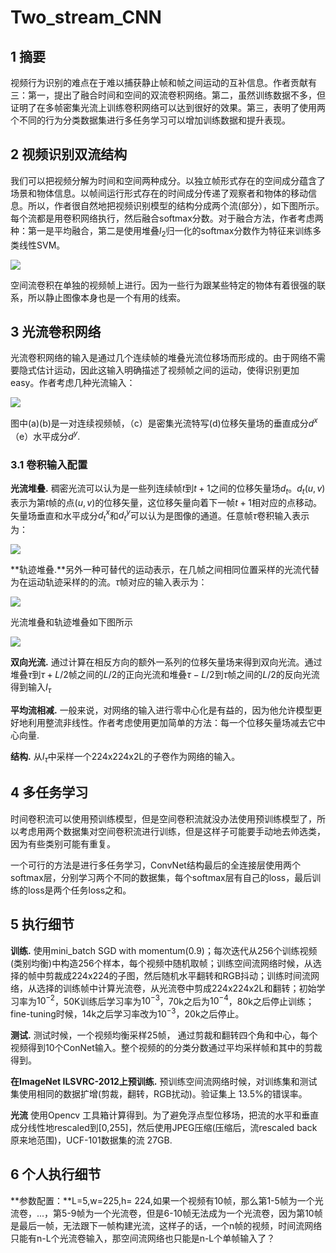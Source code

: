 # Two_stream_CNN

## 1 摘要

视频行为识别的难点在于难以捕获静止帧和帧之间运动的互补信息。作者贡献有三：第一，提出了融合时间和空间的双流卷积网络。第二，虽然训练数据不多，但证明了在多帧密集光流上训练卷积网络可以达到很好的效果。第三，表明了使用两个不同的行为分类数据集进行多任务学习可以增加训练数据和提升表现。



## 2 视频识别双流结构

我们可以把视频分解为时间和空间两种成分。以独立帧形式存在的空间成分蕴含了场景和物体信息。以帧间运行形式存在的时间成分传递了观察者和物体的移动信息。所以，作者很自然地把视频识别模型的结构分成两个流(部分），如下图所示。每个流都是用卷积网络执行，然后融合softmax分数。对于融合方法，作者考虑两种：第一是平均融合，第二是使用堆叠$l_2$归一化的softmax分数作为特征来训练多类线性SVM。

![](https://gitee.com/weifagan/MyPic/raw/master/img/two_stream.PNG)

空间流卷积在单独的视频帧上进行。因为一些行为跟某些特定的物体有着很强的联系，所以静止图像本身也是一个有用的线索。

## 3 光流卷积网络

光流卷积网络的输入是通过几个连续帧的堆叠光流位移场而形成的。由于网络不需要隐式估计运动，因此这输入明确描述了视频帧之间的运动，使得识别更加easy。作者考虑几种光流输入：

![](https://gitee.com/weifagan/MyPic/raw/master/img/optical_flow.PNG)

图中(a)(b)是一对连续视频帧，（c）是密集光流特写(d)位移矢量场的垂直成分$d^x$（e）水平成分$d^y$.

### 3.1 卷积输入配置

**光流堆叠.** 稠密光流可以认为是一些列连续帧$t$到$t+1$之间的位移矢量场$d_t$。$d_t(u,v)$表示为第$t$帧的点$(u,v)$的位移矢量，这位移矢量向着下一帧$t+1$相对应的点移动。矢量场垂直和水平成分$d_t^x$和$d_t^y$可以认为是图像的通道。任意帧$\tau$卷积输入表示为：

![](https://gitee.com/weifagan/MyPic/raw/master/img/two_stream1.PNG)

**轨迹堆叠.**另外一种可替代的运动表示，在几帧之间相同位置采样的光流代替为在运动轨迹采样的的流。$\tau$帧对应的输入表示为：

![](https://gitee.com/weifagan/MyPic/raw/master/img/two_stream2.PNG)

光流堆叠和轨迹堆叠如下图所示

![](https://gitee.com/weifagan/MyPic/raw/master/img/two_stream3.PNG)

**双向光流.** 通过计算在相反方向的额外一系列的位移矢量场来得到双向光流。通过堆叠$\tau$到$\tau+L/2$帧之间的$L/2$的正向光流和堆叠$\tau-L/2$到$\tau$帧之间的$L/2$的反向光流得到输入$I_{\tau}$

**平均流相减.** 一般来说，对网络的输入进行零中心化是有益的，因为他允许模型更好地利用整流非线性。作者考虑使用更加简单的方法：每一个位移矢量场减去它中心向量.

**结构.** 从$I_\tau$中采样一个224x224x2L的子卷作为网络的输入。



## 4 多任务学习

时间卷积流可以使用预训练模型，但是空间卷积流就没办法使用预训练模型了，所以考虑用两个数据集对空间卷积流进行训练，但是这样子可能要手动地去帅选类，因为有些类别可能有重复。

一个可行的方法是进行多任务学习，ConvNet结构最后的全连接层使用两个softmax层，分别学习两个不同的数据集，每个softmax层有自己的loss，最后训练的loss是两个任务loss之和。

## 5 执行细节

**训练.** 使用mini_batch SGD with momentum(0.9)；每次迭代从256个训练视频(类别均衡)中构造256个样本，每个视频中随机取帧；训练空间流网络时候，从选择的帧中剪裁成224x224的子图，然后随机水平翻转和RGB抖动；训练时间流网络，从选择的训练帧中计算光流卷，从光流卷中剪成224x224x2L和翻转；初始学习率为$10^{-2}$，50K训练后学习率为$10^{-3}$，70k之后为$10^{-4}$，80k之后停止训练；fine-tuning时候，14k之后学习率改为$10^{-3}$，20k之后停止。

**测试.** 测试时候，一个视频均衡采样25帧， 通过剪裁和翻转四个角和中心，每个视频得到10个ConNet输入。整个视频的的分类分数通过平均采样帧和其中的剪裁得到。

**在ImageNet ILSVRC-2012上预训练.** 预训练空间流网络时候，对训练集和测试集使用相同的数据扩增(剪裁，翻转，RGB扰动)。验证集上 13.5%的错误率。

**光流** 使用Opencv 工具箱计算得到。为了避免浮点型位移场，把流的水平和垂直成分线性地rescaled到[0,255]，然后使用JPEG压缩(压缩后，流rescaled back 原来地范围)，UCF-101数据集的流 27GB.



## 6 个人执行细节

**参数配置：**L=5,w=225,h= 224,如果一个视频有10帧，那么第1-5帧为一个光流卷，...，第5-9帧为一个光流卷，但是6-10帧无法成为一个光流卷，因为第10帧是最后一帧，无法跟下一帧构建光流，这样子的话，一个n帧的视频，时间流网络只能有n-L个光流卷输入，那空间流网络也只能是n-L个单帧输入了？


